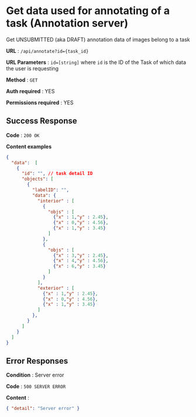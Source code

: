 # Get data used for annotating of a task (Annotation server)

Get UNSUBMITTED (aka DRAFT) annotation data of images belong to a task

**URL** : `/api/annotate?id={task_id}`

**URL Parameters** : `id=[string]` where `id` is the ID of the Task of which data the user is requesting

**Method** : `GET`

**Auth required** : YES

**Permissions required** : YES

## Success Response

**Code** : `200 OK`

**Content examples**

```json
{
  "data":  [
    {
      "id": "", // task detail ID
      "objects": [
        {
          "labelID": "",
          "data": {
            "interior" : [
              {
                "objs" : [
                  {"x" : 1,"y" : 2.45},
                  {"x" : 0,"y" : 4.56},
                  {"x" : 1,"y" : 3.45}
                ]
              },
              {
                "objs" : [
                  {"x" : 3,"y" : 2.45},
                  {"x" : 4,"y" : 4.56},
                  {"x" : 6,"y" : 3.45}
                ]
              }
            ],
            "exterior" : [
              {"x" : 1,"y" : 2.45},
              {"x" : 0,"y" : 4.56},
              {"x" : 1,"y" : 3.45}
            ]
          },
        }
      ]
    }
  ]
}
```

## Error Responses

**Condition** : Server error

**Code** : `500 SERVER ERROR`

**Content** :

```json
{ "detail": "Server error" }
```
